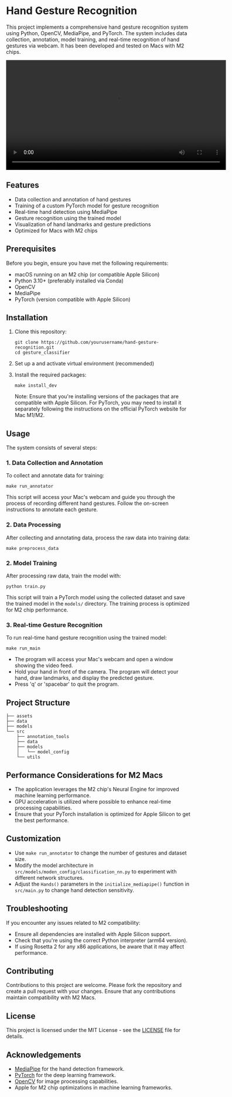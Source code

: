 # Hand Gesture Recognition

This project implements a comprehensive hand gesture recognition system using Python, OpenCV, MediaPipe, and PyTorch. The system includes data collection, annotation, model training, and real-time recognition of hand gestures via webcam. It has been developed and tested on Macs with M2 chips.

<video width="600" controls>
  <source src="https://github.com/nstrande/gesture_classifier/assets/example_hand_gesture_classificer.mov" type="video/mp4">
  Your browser does not support the video tag.
</video>

## Features

- Data collection and annotation of hand gestures
- Training of a custom PyTorch model for gesture recognition
- Real-time hand detection using MediaPipe
- Gesture recognition using the trained model
- Visualization of hand landmarks and gesture predictions
- Optimized for Macs with M2 chips

## Prerequisites

Before you begin, ensure you have met the following requirements:

- macOS running on an M2 chip (or compatible Apple Silicon)
- Python 3.10+ (preferably installed via Conda)
- OpenCV
- MediaPipe
- PyTorch (version compatible with Apple Silicon)

## Installation

1. Clone this repository:
   ```
   git clone https://github.com/yourusername/hand-gesture-recognition.git
   cd gesture_classifier
   ```

2. Set up a and activate virtual environment (recommended)

3. Install the required packages:
   ```
   make install_dev
   ```

   Note: Ensure that you're installing versions of the packages that are compatible with Apple Silicon. For PyTorch, you may need to install it separately following the instructions on the official PyTorch website for Mac M1/M2.

## Usage

The system consists of several steps:

### 1. Data Collection and Annotation

To collect and annotate data for training:

```
make run_annotator
```

This script will access your Mac's webcam and guide you through the process of recording different hand gestures. Follow the on-screen instructions to annotate each gesture.

### 2. Data Processing

After collecting and annotating data, process the raw data into training data:

```
make preprocess_data
```


### 2. Model Training

After processing raw data, train the model with:

```
python train.py
```

This script will train a PyTorch model using the collected dataset and save the trained model in the `models/` directory. The training process is optimized for M2 chip performance.

### 3. Real-time Gesture Recognition

To run real-time hand gesture recognition using the trained model:

```
make run_main
```

- The program will access your Mac's webcam and open a window showing the video feed.
- Hold your hand in front of the camera. The program will detect your hand, draw landmarks, and display the predicted gesture.
- Press 'q' or 'spacebar' to quit the program.

## Project Structure

```
├── assets
├── data
├── models
└── src
    ├── annotation_tools
    ├── data
    ├── models
    │   └── model_config
    └── utils
```

## Performance Considerations for M2 Macs

- The application leverages the M2 chip's Neural Engine for improved machine learning performance.
- GPU acceleration is utilized where possible to enhance real-time processing capabilities.
- Ensure that your PyTorch installation is optimized for Apple Silicon to get the best performance.

## Customization

- Use `make run_annotator` to change the number of gestures and dataset size.
- Modify the model architecture in `src/models/moden_config/classification_nn.py` to experiment with different network structures.
- Adjust the `Hands()` parameters in the `initialize_mediapipe()` function in `src/main.py` to change hand detection sensitivity.

## Troubleshooting

If you encounter any issues related to M2 compatibility:
- Ensure all dependencies are installed with Apple Silicon support.
- Check that you're using the correct Python interpreter (arm64 version).
- If using Rosetta 2 for any x86 applications, be aware that it may affect performance.

## Contributing

Contributions to this project are welcome. Please fork the repository and create a pull request with your changes. Ensure that any contributions maintain compatibility with M2 Macs.

## License

This project is licensed under the MIT License - see the [LICENSE](LICENSE) file for details.

## Acknowledgements

- [MediaPipe](https://mediapipe.dev/) for the hand detection framework.
- [PyTorch](https://pytorch.org/) for the deep learning framework.
- [OpenCV](https://opencv.org/) for image processing capabilities.
- Apple for M2 chip optimizations in machine learning frameworks.